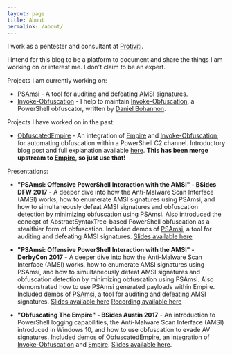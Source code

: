 ```yaml
---
layout: page
title: About
permalink: /about/
---
```


I work as a pentester and consultant at [Protiviti](https://www.protiviti.com/).

I intend for this blog to be a platform to document and share the things I am working on or interest me. I don't claim to be an expert.

Projects I am currently working on:

* [PSAmsi](https://github.com/cobbr/PSAmsi) - A tool for auditing and defeating AMSI signatures.
* [Invoke-Obfuscation](https://github.com/danielbohannon/Invoke-Obfuscation) - I help to maintain [Invoke-Obfuscation](https://github.com/danielbohannon/Invoke-Obfuscation), a PowerShell obfuscator, written by [Daniel Bohannon](https://twitter.com/danielhbohannon).

Projects I have worked on in the past:

* [ObfuscatedEmpire](https://github.com/cobbr/ObfuscatedEmpire) - An integration of [Empire](https://github.com/EmpireProject/Empire) and [Invoke-Obfuscation](https://github.com/danielbohannon/Invoke-Obfuscation), for automating obfuscation within a PowerShell C2 channel. Introductory blog post and full explanation available [here]({{site.baseurl}}/ObfuscatedEmpire.html). **This has been merge upstream to [Empire](https://github.com/EmpireProject/Empire), so just use that!**

Presentations:

* **"PSAmsi: Offensive PowerShell Interaction with the AMSI" - BSides DFW 2017** - A deeper dive into how the Anti-Malware Scan Interface (AMSI) works, how to enumerate AMSI signatures using PSAmsi, and how to simultaneously defeat AMSI signatures and obfuscation detection by minimizing obfuscation using PSAmsi. Also introduced the concept of AbstractSyntaxTree-based PowerShell obfuscation as a stealthier form of obfuscation. Included demos of [PSAmsi](https://github.com/cobbr/PSAmsi), a tool for auditing and defeating AMSI signatures. [Slides available here](https://github.com/cobbr/slides/blob/master/BSides/DFW/PSAmsi%20-%20Offensive%20PowerShell%20Interaction%20with%20the%20AMSI.pdf)

* **"PSAmsi: Offensive PowerShell Interaction with the AMSI" - DerbyCon 2017** - A deeper dive into how the Anti-Malware Scan Interface (AMSI) works, how to enumerate AMSI signatures using PSAmsi, and how to simultaneously defeat AMSI signatures and obfuscation detection by minimizing obfuscation using PSAmsi. Also demonstrated how to use PSAmsi generated payloads within Empire. Included demos of [PSAmsi](https://github.com/cobbr/PSAmsi), a tool for auditing and defeating AMSI signatures. [Slides available here](https://github.com/cobbr/slides/blob/master/DerbyCon/PSAmsi%20-%20Offensive%20PowerShell%20Interaction%20with%20the%20AMSI.pdf) [Recording available here](https://www.youtube.com/watch?v=rEFyalXfQWk)

* **"Obfuscating The Empire" - BSides Austin 2017** - An introduction to PowerShell logging capabilities, the Anti-Malware Scan Interface (AMSI) introduced in Windows 10, and how to use obfuscation to evade AV signatures. Included demos of [ObfuscatedEmpire](https://github.com/cobbr/ObfuscatedEmpire), an integration of [Invoke-Obfuscation](https://github.com/danielbohannon/Invoke-Obfuscation) and [Empire](https://github.com/EmpireProject/Empire). [Slides available here](https://github.com/cobbr/slides/blob/master/BSides/Austin/Obfuscating%20The%20Empire.pdf).
